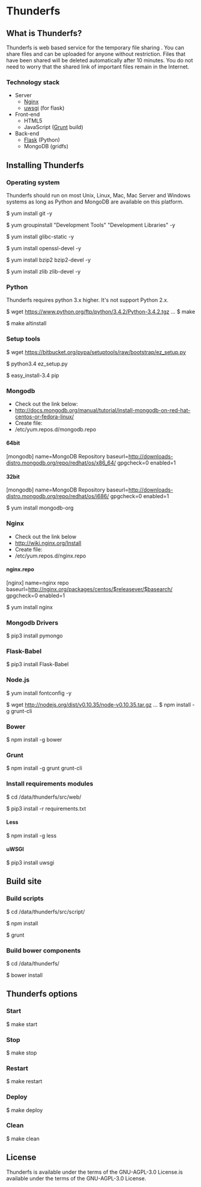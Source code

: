 # Thunderfs

## What is Thunderfs?

Thunderfs is web based service for the temporary file sharing . You can share files and can be uploaded for anyone without restriction. Files that have been shared will be deleted automatically after 10 minutes. You do not need to worry that the shared link of important files remain in the Internet.

### Technology stack

 - Server
	 - [Nginx](http://nginx.org/)
	 - [uwsgi](http://projects.unbit.it/uwsgi/) (for flask)
 - Front-end
	 - HTML5
	 - JavaScript ([Grunt](http://gruntjs.com/) build)
 - Back-end
	 - [Flask](http://flask.pocoo.org/) (Python)
	 - MongoDB (gridfs)

## Installing Thunderfs

### Operating system

Thunderfs should run on most Unix, Linux, Mac, Mac Server and Windows systems as long as Python and MongoDB are available on this platform.

$ yum install git -y

$ yum groupinstall "Development Tools" "Development Libraries" -y

$ yum install glibc-static -y

$ yum install openssl-devel -y

$ yum install bzip2 bzip2-devel -y

$ yum install zlib zlib-devel -y

### Python

Thunderfs requires python 3.x higher. It's not support Python 2.x.

$ wget https://www.python.org/ftp/python/3.4.2/Python-3.4.2.tgz
...
$ make

$ make altinstall

### Setup tools

$ wget https://bitbucket.org/pypa/setuptools/raw/bootstrap/ez_setup.py

$ python3.4 ez_setup.py

$ easy_install-3.4 pip

### Mongodb

* Check out the link below:
 * http://docs.mongodb.org/manual/tutorial/install-mongodb-on-red-hat-centos-or-fedora-linux/
* Create file:
 * /etc/yum.repos.d/mongodb.repo

#### 64bit

[mongodb]
name=MongoDB Repository
baseurl=http://downloads-distro.mongodb.org/repo/redhat/os/x86_64/
gpgcheck=0
enabled=1

#### 32bit

[mongodb]
name=MongoDB Repository
baseurl=http://downloads-distro.mongodb.org/repo/redhat/os/i686/
gpgcheck=0
enabled=1

$ yum install mongodb-org

### Nginx

* Check out the link below
 * http://wiki.nginx.org/Install
* Create file:
 * /etc/yum.repos.d/nginx.repo

#### nginx.repo

[nginx]
name=nginx repo
baseurl=http://nginx.org/packages/centos/$releasever/$basearch/
gpgcheck=0
enabled=1

$ yum install nginx

### Mongodb Drivers

$ pip3 install pymongo

### Flask-Babel

$ pip3 install Flask-Babel

### Node.js

$ yum install fontconfig -y

$ wget http://nodejs.org/dist/v0.10.35/node-v0.10.35.tar.gz
...
$ npm install -g grunt-cli

### Bower

$ npm install -g bower

### Grunt

$ npm install -g grunt grunt-cli

### Install requirements modules

$ cd /data/thunderfs/src/web/

$ pip3 install -r requirements.txt

#### Less

$ npm install -g less

#### uWSGI

$ pip3 install uwsgi

## Build site

### Build scripts

$ cd /data/thunderfs/src/script/

$ npm install

$ grunt

### Build bower components

$ cd /data/thunderfs/

$ bower install

## Thunderfs options

### Start
$ make start

### Stop
$ make stop

### Restart
$ make restart

### Deploy
$ make deploy

### Clean
$ make clean

## License

Thunderfs is available under the terms of the GNU-AGPL-3.0 License.is available under the terms of the GNU-AGPL-3.0 License.
